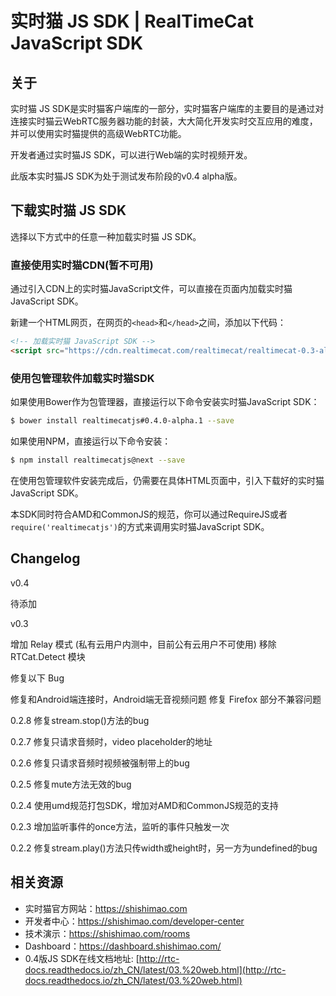 # 实时猫 JS SDK | RealTimeCat JavaScript SDK  

## 关于

实时猫 JS SDK是实时猫客户端库的一部分，实时猫客户端库的主要目的是通过对连接实时猫云WebRTC服务器功能的封装，大大简化开发实时交互应用的难度，并可以使用实时猫提供的高级WebRTC功能。

开发者通过实时猫JS SDK，可以进行Web端的实时视频开发。

此版本实时猫JS SDK为处于测试发布阶段的v0.4 alpha版。

## 下载实时猫 JS SDK

选择以下方式中的任意一种加载实时猫 JS SDK。

### 直接使用实时猫CDN(暂不可用)

通过引入CDN上的实时猫JavaScript文件，可以直接在页面内加载实时猫JavaScript SDK。

新建一个HTML网页，在网页的```<head>```和```</head>```之间，添加以下代码：
    
```html
<!-- 加载实时猫 JavaScript SDK -->
<script src="https://cdn.realtimecat.com/realtimecat/realtimecat-0.3-alpha.min.js"></script>
```

### 使用包管理软件加载实时猫SDK

如果使用Bower作为包管理器，直接运行以下命令安装实时猫JavaScript SDK：

```bash
$ bower install realtimecatjs#0.4.0-alpha.1 --save
```

如果使用NPM，直接运行以下命令安装：

```bash
$ npm install realtimecatjs@next --save
```

在使用包管理软件安装完成后，仍需要在具体HTML页面中，引入下载好的实时猫JavaScript SDK。

本SDK同时符合AMD和CommonJS的规范，你可以通过RequireJS或者`require('realtimecatjs')`的方式来调用实时猫JavaScript SDK。

## Changelog

v0.4

待添加

v0.3

增加 Relay 模式 (私有云用户内测中，目前公有云用户不可使用)
移除 RTCat.Detect 模块

修复以下 Bug

修复和Android端连接时，Android端无音视频问题
修复 Firefox 部分不兼容问题

0.2.8 修复stream.stop()方法的bug

0.2.7 修复只请求音频时，video placeholder的地址

0.2.6 修复只请求音频时视频被强制带上的bug

0.2.5 修复mute方法无效的bug

0.2.4 使用umd规范打包SDK，增加对AMD和CommonJS规范的支持

0.2.3 增加监听事件的once方法，监听的事件只触发一次

0.2.2 修复stream.play()方法只传width或height时，另一方为undefined的bug

## 相关资源

- 实时猫官方网站：https://shishimao.com
- 开发者中心：https://shishimao.com/developer-center
- 技术演示：https://shishimao.com/rooms
- Dashboard：https://dashboard.shishimao.com/
- 0.4版JS SDK在线文档地址: [http://rtc-docs.readthedocs.io/zh_CN/latest/03.%20web.html](http://rtc-docs.readthedocs.io/zh_CN/latest/03.%20web.html)
